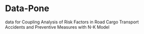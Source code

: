 # Data-Pone
data for Coupling Analysis of Risk Factors in Road Cargo Transport Accidents and Preventive Measures with N-K Model
